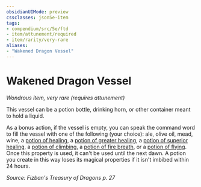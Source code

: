 ```yaml
---
obsidianUIMode: preview
cssclasses: json5e-item
tags:
- compendium/src/5e/ftd
- item/attunement/required
- item/rarity/very-rare
aliases: 
- "Wakened Dragon Vessel"
---
```

# Wakened Dragon Vessel
*Wondrous item, very rare (requires attunement)*  


This vessel can be a potion bottle, drinking horn, or other container meant to hold a liquid.

As a bonus action, if the vessel is empty, you can speak the command word to fill the vessel with one of the following (your choice): ale, olive oil, mead, wine, a [potion of healing](Mechanics/items/potion-of-healing.md), a [potion of greater healing](Mechanics/items/potion-of-greater-healing.md), a [potion of superior healing](Mechanics/items/potion-of-superior-healing.md), a [potion of climbing](Mechanics/items/potion-of-climbing.md), a [potion of fire breath](Mechanics/items/potion-of-fire-breath.md), or a [potion of flying](Mechanics/items/potion-of-flying.md). Once this property is used, it can't be used until the next dawn. A potion you create in this way loses its magical properties if it isn't imbibed within 24 hours.

*Source: Fizban's Treasury of Dragons p. 27*